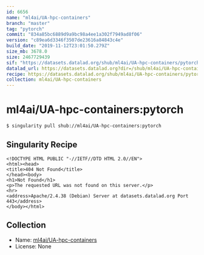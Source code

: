 ```yaml
---
id: 6656
name: "ml4ai/UA-hpc-containers"
branch: "master"
tag: "pytorch"
commit: "834a85bc6889d9a9bc98a4ee1a302f7949ad8f06"
version: "c89ea6d3346f3507de23616a84843c4e"
build_date: "2019-11-12T23:01:50.279Z"
size_mb: 3678.0
size: 2467729439
sif: "https://datasets.datalad.org/shub/ml4ai/UA-hpc-containers/pytorch/2019-11-12-834a85bc-c89ea6d3/c89ea6d3346f3507de23616a84843c4e.sif"
datalad_url: https://datasets.datalad.org?dir=/shub/ml4ai/UA-hpc-containers/pytorch/2019-11-12-834a85bc-c89ea6d3/
recipe: https://datasets.datalad.org/shub/ml4ai/UA-hpc-containers/pytorch/2019-11-12-834a85bc-c89ea6d3/Singularity
collection: ml4ai/UA-hpc-containers
---
```


# ml4ai/UA-hpc-containers:pytorch

```bash
$ singularity pull shub://ml4ai/UA-hpc-containers:pytorch
```

## Singularity Recipe

```singularity
<!DOCTYPE HTML PUBLIC "-//IETF//DTD HTML 2.0//EN">
<html><head>
<title>404 Not Found</title>
</head><body>
<h1>Not Found</h1>
<p>The requested URL was not found on this server.</p>
<hr>
<address>Apache/2.4.38 (Debian) Server at datasets.datalad.org Port 443</address>
</body></html>
```

## Collection

 - Name: [ml4ai/UA-hpc-containers](https://github.com/ml4ai/UA-hpc-containers)
 - License: None

